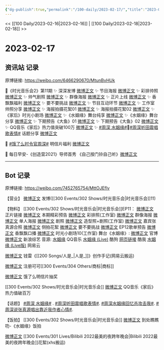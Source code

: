 ```yaml
---
{"dg-publish":true,"permalink":"/100-daily/2023-02-17/","title":"2023-02-17"}
---
```



<< [[100 Daily/2023-02-16\|2023-02-16]] | [[100 Daily/2023-02-18\|2023-02-18]] >>

# 2023-02-17

## 资讯站 记录

原博链接: https://weibo.com/6466290670/MtunBvHUk

💫《时光音乐会2》第11期
✨ 深深发博 [微博正文](https://m.weibo.cn/6466290670/4870242666287499)
✨ 节目海报 [微博正文](https://m.weibo.cn/6466290670/4870175801215515)
✨ 彩排帅照 [微博正文](https://m.weibo.cn/6466290670/4870215957743497)
✨ 帅气剧照 [微博正文](https://m.weibo.cn/6466290670/4870114157266167)
✨ 群像海报 [微博正文](https://m.weibo.cn/6466290670/4870204665890833)
✨ 正片上线 [微博正文](https://m.weibo.cn/6466290670/4870254247283585)
✨ 香飘飘福利 [微博正文](https://m.weibo.cn/6466290670/4870258639246971)
✨ 要不要挑战 [微博正文](https://m.weibo.cn/6466290670/4870171686602176)
✨ 节目互动环节 [微博正文](https://m.weibo.cn/6466290670/4870263097000049)
✨ 工作室帅照分享 [微博正文](https://m.weibo.cn/6466290670/4870258102108351)
✨ 海报拍摄花絮01 [微博正文](https://m.weibo.cn/6466290670/4870177970457997)
✨ 海报拍摄花絮02 [微博正文](https://m.weibo.cn/6466290670/4870170222529451)
✨《家后》时光小剧场 [微博正文](https://m.weibo.cn/6466290670/4870263738469100)
✨《水姻缘》舞台纯享 [微博正文](https://m.weibo.cn/6466290670/4870248065665010)
✨《水姻缘》舞台分享 [微博正文](https://m.weibo.cn/6466290670/4870220743707258)
✨ 下期预告《大鱼》01 [微博正文](https://m.weibo.cn/6466290670/4870236996112236)
✨ 下期预告《大鱼》02 [微博正文](https://m.weibo.cn/6466290670/4870254503395541)
✨ QQ音乐《家后》热力值突破100万
[微博正文](https://m.weibo.cn/6466290670/4870171388545455)
✨ [#周深 水姻缘#](https://s.weibo.com/weibo?q=%23%E5%91%A8%E6%B7%B1%20%E6%B0%B4%E5%A7%BB%E7%BC%98%23)🎵[#周深听田震唱歌表情#](https://s.weibo.com/weibo?q=%23%E5%91%A8%E6%B7%B1%E5%90%AC%E7%94%B0%E9%9C%87%E5%94%B1%E6%AD%8C%E8%A1%A8%E6%83%85%23)
话题分享 [微博正文](https://m.weibo.cn/6466290670/4870248165018106)

💫 [#饿了么时令官周深#](https://s.weibo.com/weibo?q=%23%E9%A5%BF%E4%BA%86%E4%B9%88%E6%97%B6%E4%BB%A4%E5%AE%98%E5%91%A8%E6%B7%B1%23) 明信片福利 [微博正文](https://m.weibo.cn/6466290670/4870092641013597)

💫 每日早安-《创造营2021》导师首秀
《自己按门铃自己听》[微博正文](https://m.weibo.cn/6466290670/4870042385385587)

---
## Bot 记录

原博链接: https://weibo.com/7452765754/MttOJEflv

【营业】
[微博正文](https://m.weibo.cn/1736988591/4870238376823261) 发博([[300 Events/302 Shows/时光音乐会\|时光音乐会]]11)

【物料】
[[300 Events/302 Shows/时光音乐会\|时光音乐会]]EP11：
[微博正文](https://m.weibo.cn/7703778879/4870221317279337) 正片链接
[微博正文](https://m.weibo.cn/7703778879/4870087490667218) 本期精彩预告
[微博正文](https://m.weibo.cn/7478855230/4870209213827315) 彩排照(工作室)
[微博正文](https://m.weibo.cn/7703778879/4870199411740019) 群像海报
[微博正文](https://m.weibo.cn/7703778879/4870175063017741) 单人海报
[微博正文](https://m.weibo.cn/7703778879/4870110135716419) 剧照
[微博正文](https://m.weibo.cn/7478855230/4870254075579718) 造型照+剧照(工作室)
[微博正文](https://m.weibo.cn/5908064369/4870169849237035) 嘉宾张真源合照
[微博正文](https://m.weibo.cn/5337758780/4870175272207688) 侧拍花絮
[微博正文](https://m.weibo.cn/7703778879/4870170537364401) 要不要挑战
[微博正文](https://m.weibo.cn/7703778879/4870253589563689) EP12歌单预告
[微博正文](https://m.weibo.cn/2373608053/4870252674681276) 香飘飘口播
[微博正文](https://m.weibo.cn/7478855230/4870261243909185) 时光小剧场10(工作室)
舞台《水姻缘》:
[微博正文](https://m.weibo.cn/7703778879/4870218600159413) 官博
[微博正文](https://m.weibo.cn/1878335471/4870219971956955) 新浪综艺
音源:
[水姻缘](https://weibo.cn/sinaurl?u=https%3A%2F%2Fc.y.qq.com%2Fbase%2Ffcgi-bin%2Fu%3F__%3DZLpCUVKacGM7) QQ音乐
[水姻缘 (Live)](https://weibo.cn/sinaurl?u=https%3A%2F%2Ft3.kugou.com%2Fsong.html%3Fid%3DfwDwn4dB8V2) 酷狗
[网页链接](https://weibo.cn/sinaurl?u=https%3A%2F%2Fm.kuwo.cn%2Fyinyue%2F262493499%3Ff%3Dip%26t%3Dusercopy) 酷我
[水姻缘 (Live版)](https://weibo.cn/sinaurl?u=https%3A%2F%2Fy.music.163.com%2Fm%2Fsong%3Fid%3D2023207804) 网易云

[微博正文](https://m.weibo.cn/7516028109/4870216368787066) 钱雷《[[200 Songs/人是_\|人是_]]》创作手记(网易云搬运)

[微博正文](https://m.weibo.cn/2297360854/4870089796487451) 注册可可[[300 Events/304 Others/商标\|商标]]

[微博正文](https://m.weibo.cn/7756461320/4870091257415824) 饿了么明信片抽奖

[[300 Events/302 Shows/时光音乐会\|时光音乐会]]
[微博正文](https://m.weibo.cn/2169129705/4870160400255248) QQ音乐《家后》热力值破百万

【话题】
[#周深 水姻缘#](https://s.weibo.com/weibo?q=%23%E5%91%A8%E6%B7%B1%20%E6%B0%B4%E5%A7%BB%E7%BC%98%23) .
[#周深听田震唱歌表情#](https://s.weibo.com/weibo?q=%23%E5%91%A8%E6%B7%B1%E5%90%AC%E7%94%B0%E9%9C%87%E5%94%B1%E6%AD%8C%E8%A1%A8%E6%83%85%23).
[#周深水姻缘回忆杀攻击我#](https://s.weibo.com/weibo?q=%23%E5%91%A8%E6%B7%B1%E6%B0%B4%E5%A7%BB%E7%BC%98%E5%9B%9E%E5%BF%86%E6%9D%80%E6%94%BB%E5%87%BB%E6%88%91%23).
[#周深说张真源唱出靠近我作者心情#](https://s.weibo.com/weibo?q=%23%E5%91%A8%E6%B7%B1%E8%AF%B4%E5%BC%A0%E7%9C%9F%E6%BA%90%E5%94%B1%E5%87%BA%E9%9D%A0%E8%BF%91%E6%88%91%E4%BD%9C%E8%80%85%E5%BF%83%E6%83%85%23).

【饭拍】
[[300 Events/302 Shows/时光音乐会\|时光音乐会]]
[微博正文](https://m.weibo.cn/5488485092/4870220701501249) 到处瞧瞧叻-《水姻缘》饭拍

[微博正文](https://m.weibo.cn/5122158435/4870164313017502) [[300 Events/301 Lives/Bilibili 2022最美的夜跨年晚会\|Bilibili 2022最美的夜跨年晚会]]花絮(xhs搬运)
